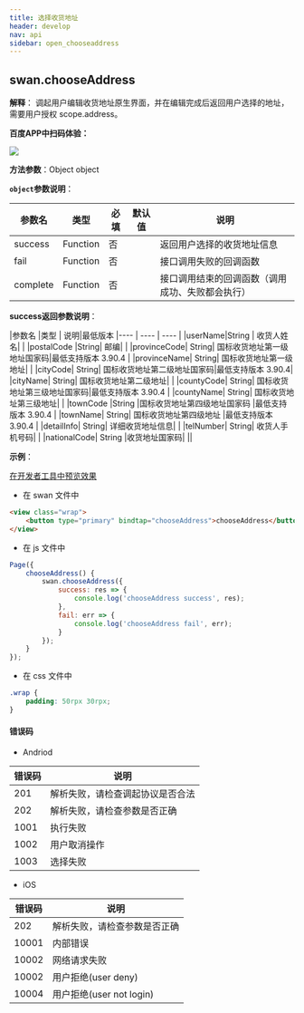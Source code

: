 ```yaml
---
title: 选择收货地址
header: develop
nav: api
sidebar: open_chooseaddress
---
```

## swan.chooseAddress

**解释**： 调起用户编辑收货地址原生界面，并在编辑完成后返回用户选择的地址，需要用户授权 scope.address。

**百度APP中扫码体验：**

<img src="https://b.bdstatic.com/miniapp/assets/images/doc_demo/chooseAddress.png"  class="demo-qrcode-image" />


**方法参数**：Object object

**`object`参数说明**：

|参数名 |类型  |必填 | 默认值 |说明|
|---- | ---- | ---- | ----|----|
|success | Function |  否 || 返回用户选择的收货地址信息|
|fail   | Function  |  否 || 接口调用失败的回调函数|
|complete  |  Function  |  否 | |  接口调用结束的回调函数（调用成功、失败都会执行）|

**success返回参数说明**：

|参数名 |类型 | 说明|最低版本
|---- | ---- | ---- |
|userName|String |  收货人姓名| |
|postalCode  |String|  邮编| |
|provinceCode|	String|	国标收货地址第一级地址国家码|最低支持版本 3.90.4 |
|provinceName|    String|  国标收货地址第一级地址| |
|cityCode|	String|	国标收货地址第二级地址国家码|最低支持版本 3.90.4|
|cityName|    String|  国标收货地址第二级地址| |
|countyCode|	String|	国标收货地址第三级地址国家码|最低支持版本 3.90.4 |
|countyName|  String|  国标收货地址第三级地址| |
|townCode	|String	|国标收货地址第四级地址国家码	|最低支持版本 3.90.4 |
|townName|	String|	国标收货地址第四级地址	|最低支持版本 3.90.4 |
|detailInfo|  String|  详细收货地址信息| |
|telNumber|   String|  收货人手机号码| |
|nationalCode|	String	|收货地址国家码| ||

**示例**：

<a href="swanide://fragment/5d1a82023678a73b86f305e73aad9ebe1558336758577" title="在开发者工具中预览效果" target="_self">在开发者工具中预览效果</a>

* 在 swan 文件中

```html
<view class="wrap">
    <button type="primary" bindtap="chooseAddress">chooseAddress</button>
</view>
```

* 在 js 文件中

```js
Page({
    chooseAddress() {
        swan.chooseAddress({
            success: res => {
                console.log('chooseAddress success', res);
            },
            fail: err => {
                console.log('chooseAddress fail', err);
            }
        });
    }
});
```
* 在 css 文件中

```css
.wrap {
    padding: 50rpx 30rpx;
}
```
#### 错误码

* Andriod

|错误码|说明|
|--|--|
|201|解析失败，请检查调起协议是否合法|
|202|解析失败，请检查参数是否正确|
|1001|执行失败|
|1002|用户取消操作|
|1003|选择失败|

* iOS

|错误码|说明|
|--|--|
|202|解析失败，请检查参数是否正确       |
|10001|内部错误|
|10002|网络请求失败|
|10002|用户拒绝(user deny)|
|10004|用户拒绝(user not login)|

